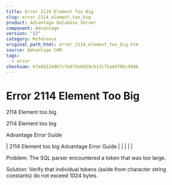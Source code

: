 ```yaml
---
title: Error 2114 Element Too Big
slug: error_2114_element_too_big
product: Advantage Database Server
component: Advantage
version: "12"
category: Reference
original_path_html: error_2114_element_too_big.htm
source: Advantage CHM
tags:
  - error
checksum: 67edd124067c7e975e0929cb13cf5ad4f0bc496b
---
```


# Error 2114 Element Too Big

2114 Element too big

2114 Element too big

Advantage Error Guide

| 2114 Element too big  Advantage Error Guide |  |  |  |  |

Problem: The SQL parser encountered a token that was too large.

Solution: Verify that individual tokens (aside from character string constants) do not exceed 1024 bytes.
